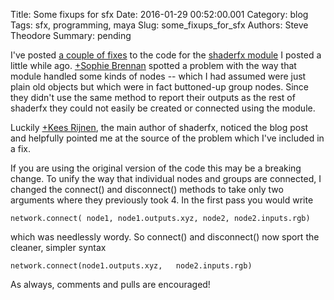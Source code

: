 Title: Some fixups for sfx
Date: 2016-01-29 00:52:00.001
Category: blog
Tags: sfx, programming, maya 
Slug: some_fixups_for_sfx
Authors: Steve Theodore
Summary: pending

I've posted [a couple of fixes](https://github.com/theodox/sfx/commits/master) to the code for the [shaderfx module](http://techartsurvival.blogspot.com/2016/01/first-module-of-year.htmlDone) I posted a little while ago.  [+Sophie Brennan](https://plus.google.com/116374315761191190711) spotted a problem with the way that module handled some kinds of nodes -- which I had assumed were just plain old objects but which were in fact buttoned-up group nodes.  Since they didn't use the same method to report their outputs as the rest of shaderfx they could not easily be created or connected using the module.  
  
Luckily  [+Kees Rijnen](https://plus.google.com/115746724358684308496), the main author of shaderfx, noticed the blog post and helpfully  pointed me at the source of the problem which I've included in a fix.   
  
If you are using the original version of the code this may be a breaking change.  To unify the way that individual nodes and groups are connected,  I changed the connect() and disconnect() methods to take only two arguments where they previously took 4.  In the first pass you would write  
  

    
    
    network.connect( node1, node1.outputs.xyz, node2, node2.inputs.rgb)  
      
    

which was needlessly wordy.  So connect() and disconnect() now sport the cleaner, simpler syntax  
  

    
    
    network.connect(node1.outputs.xyz,   node2.inputs.rgb)  
      
    

As always, comments and pulls are encouraged!

